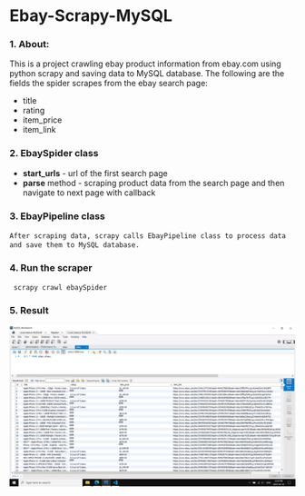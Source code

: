 # Ebay-Scrapy-MySQL

### 1. About:

This is a project crawling ebay product information from ebay.com using python scrapy and saving data to MySQL database. The following are the fields the spider scrapes from the ebay search page:

* title 
* rating
* item_price 
* item_link 

### 2. EbaySpider class
* <b>start_urls</b> -  url of the first search page
* <b>parse</b> method - scraping product data from the search page and then navigate to next page with callback

### 3. EbayPipeline class

    After scraping data, scrapy calls EbayPipeline class to process data and save them to MySQL database.
 
### 4. Run the scraper
     scrapy crawl ebaySpider

### 5. Result
![](ebay-scrape.PNG)




